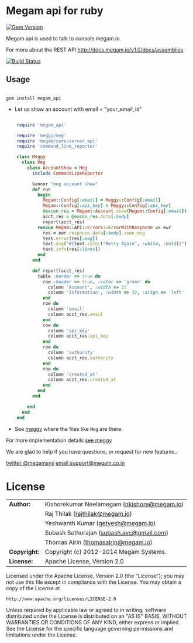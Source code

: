 Megam api for ruby
==================

[![Gem Version](https://badge.fury.io/rb/megam_api.svg)](http://badge.fury.io/rb/megam_api)

Megam api is used to talk to console.megam.io

For more about the REST API <http://docs.megam.io/v1.0/docs/assemblies>

[![Build Status](https://travis-ci.org/megamsys/megam_api.png)](https://travis-ci.org/megamsys/megam_api)


Usage
-----

```shell

gem install megam_api

```

* Let us show an account with email = "your_email_id"

```ruby

    require 'megam_api'

    require 'meggy/meg'
    require 'megam/core/server_api'
    require 'command_line_reporter'

    class Meggy
      class Meg
        class AccountShow < Meg
          include CommandLineReporter

          banner "meg account show"
          def run
            begin
              Megam::Config[:email] = Meggy::Config[:email]
              Megam::Config[:api_key] = Meggy::Config[:api_key]
              @excon_res = Megam::Account.show(Megam::Config[:email])
              acct_res = @excon_res.data[:body]
              report(acct_res)
            rescue Megam::API::Errors::ErrorWithResponse => ewr
              res = ewr.response.data[:body].some_msg
              text.error(res[:msg])
              text.msg("#{text.color("Retry Again", :white, :bold)}")
              text.info(res[:links])
            end
          end

          def report(acct_res)
            table :border => true do
              row :header => true, :color => 'green' do
                column 'Account', :width => 15
                column 'Information', :width => 32, :align => 'left'
              end
              row do
                column 'email'
                column acct_res.email
              end
              row do
                column 'api_key'
                column acct_res.api_key
              end
              row do
                column 'authority'
                column acct_res.authority
              end
              row do
                column 'created_at'
                column acct_res.created_at
              end
            end
          end

        end
      end
    end
```

* See [meggy](https://github.com/megamsys/meggy.git) where the files like `Meg` are there.

For more implementation details [see meggy](https://github.com/megamsys/meggy.git)

We are glad to help if you have questions, or request for new features..

[twitter @megamsys](http://twitter.com/megamsys) [email support@megam.co.in](<support@megam.co.in>)




# License

|                      |                                          |
|:---------------------|:-----------------------------------------|
| **Author:**          | Kishorekumar Neelamegam (<nkishore@megam.io>)
|                      | Raj Thilak (<rajthilak@megam.io>)
|                      | Yeshwanth Kumar (<getyesh@megam.io>)
|                      | Subash Sethurajan (<subash.avc@gmail.com>)
|                      | Thomas Alrin (<thomasalrin@megam.io>)
| **Copyright:**       | Copyright (c) 2012-2014 Megam Systems.
| **License:**         | Apache License, Version 2.0

Licensed under the Apache License, Version 2.0 (the "License");
you may not use this file except in compliance with the License.
You may obtain a copy of the License at

    http://www.apache.org/licenses/LICENSE-2.0

Unless required by applicable law or agreed to in writing, software
distributed under the License is distributed on an "AS IS" BASIS,
WITHOUT WARRANTIES OR CONDITIONS OF ANY KIND, either express or implied.
See the License for the specific language governing permissions and
limitations under the License.
